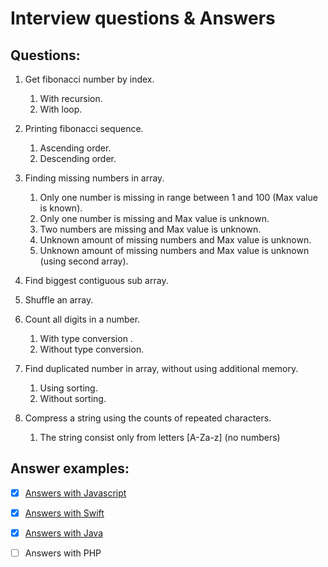 
# Interview questions &amp; Answers

## Questions:

1. Get fibonacci number by index.
    1. With recursion.
    2. With loop.

2. Printing fibonacci sequence.
    1. Ascending order.
    2. Descending order.

3. Finding missing numbers in array.
    1. Only one number is missing in range between 1 and 100 (Max value is known).
    2. Only one number is missing and Max value is unknown.
    3. Two numbers are missing and Max value is unknown.
    4. Unknown amount of missing numbers and Max value is unknown.
    5. Unknown amount of missing numbers and Max value is unknown (using second array).

4. Find biggest contiguous sub array.

5. Shuffle an array.

6. Count all digits in a number.
    1. With type conversion .
    2. Without type conversion.

7. Find duplicated number in array, without using additional memory.
    1. Using sorting.
    2. Without sorting.

8. Compress a string using the counts of repeated characters. 
    1. The string consist only from letters [A-Za-z] (no numbers)



## Answer examples:

- [X] [Answers with Javascript](https://github.com/nikitaKurtin/interviewQuestions/blob/master/answerExamples.js)

- [X] [Answers with Swift](https://github.com/nikitaKurtin/interviewQuestions/blob/master/answerExamples.swift)

- [X] [Answers with Java](https://github.com/nikitaKurtin/interviewQuestions/blob/master/answerExamples.java)

- [ ] Answers with PHP

